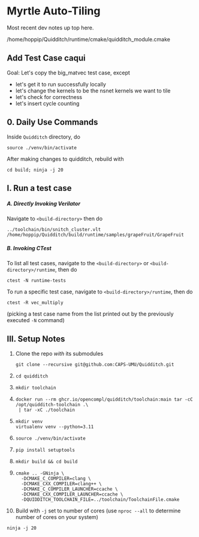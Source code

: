 # Myrtle Auto-Tiling

Most recent dev notes up top here.

/home/hoppip/Quidditch/runtime/cmake/quidditch_module.cmake



## Add Test Case caqui

Goal: Let's copy the big_matvec test case, except 

- let's get it to run successfully locally
- let's change the kernels to be the nsnet kernels we want to tile
- let's check for correctness
- let's insert cycle counting



## 0. Daily Use Commands

Inside `Quidditch` directory, do

```
source ./venv/bin/activate
```

After making changes to quidditch, rebuild with 

```
cd build; ninja -j 20
```

 ## I. Run a test case

##### A. Directly Invoking Verilator

Navigate to `<build-directory>` then do

```
../toolchain/bin/snitch_cluster.vlt /home/hoppip/Quidditch/build/runtime/samples/grapeFruit/GrapeFruit
```

##### B. Invoking CTest

To list all test cases, navigate to the `<build-directory>` or `<build-directory>/runtime`, then do

```
ctest -N runtime-tests
```

To run a specific test case, navigate to `<build-directory>/runtime`, then do

```
ctest -R vec_multiply
```

(picking a test case name from the list printed out by the previously executed `-N` command)

## III. Setup Notes 

1. Clone the repo *with* its submodules

   ```
   git clone --recursive git@github.com:CAPS-UMU/Quidditch.git
   ```

2. ```
   cd quidditch
   ```

3. ```
   mkdir toolchain
   ```

4. ```
   docker run --rm ghcr.io/opencompl/quidditch/toolchain:main tar -cC /opt/quidditch-toolchain .\
    | tar -xC ./toolchain
   ```

5. ```
   mkdir venv
   virtualenv venv --python=3.11
   ```

6. ```
   source ./venv/bin/activate
   ```

7. ```
   pip install setuptools
   ```

8. ```
   mkdir build && cd build
   ```

9. ```
   cmake .. -GNinja \
     -DCMAKE_C_COMPILER=clang \
     -DCMAKE_CXX_COMPILER=clang++ \
     -DCMAKE_C_COMPILER_LAUNCHER=ccache \
     -DCMAKE_CXX_COMPILER_LAUNCHER=ccache \
     -DQUIDDITCH_TOOLCHAIN_FILE=../toolchain/ToolchainFile.cmake
   ```

10. Build with `-j` set to number of cores (use `nproc --all` to determine number of cores on your system)

   ```
ninja -j 20
   ```

